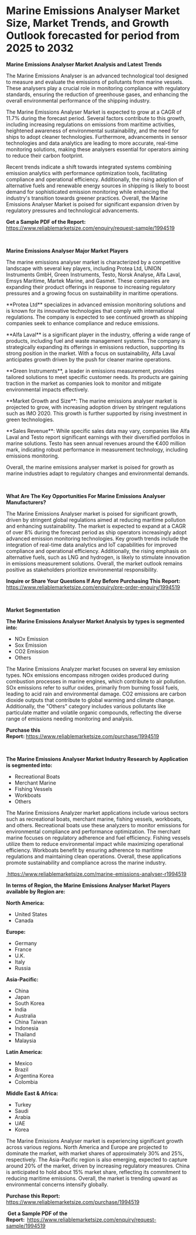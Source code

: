 <p><h1>Marine Emissions Analyser Market Size, Market Trends, and Growth Outlook forecasted for period from 2025 to 2032</h1></p><p><strong>Marine Emissions Analyser Market Analysis and Latest Trends</strong></p>
<p><p>The Marine Emissions Analyser is an advanced technological tool designed to measure and evaluate the emissions of pollutants from marine vessels. These analysers play a crucial role in monitoring compliance with regulatory standards, ensuring the reduction of greenhouse gases, and enhancing the overall environmental performance of the shipping industry. </p><p>The Marine Emissions Analyser Market is expected to grow at a CAGR of 11.7% during the forecast period. Several factors contribute to this growth, including increasing regulations on emissions from maritime activities, heightened awareness of environmental sustainability, and the need for ships to adopt cleaner technologies. Furthermore, advancements in sensor technologies and data analytics are leading to more accurate, real-time monitoring solutions, making these analysers essential for operators aiming to reduce their carbon footprint. </p><p>Recent trends indicate a shift towards integrated systems combining emission analytics with performance optimization tools, facilitating compliance and operational efficiency. Additionally, the rising adoption of alternative fuels and renewable energy sources in shipping is likely to boost demand for sophisticated emission monitoring while enhancing the industry's transition towards greener practices. Overall, the Marine Emissions Analyser Market is poised for significant expansion driven by regulatory pressures and technological advancements.</p></p>
<p><strong>Get a Sample PDF of the Report:&nbsp;</strong> <a href="https://www.reliablemarketsize.com/enquiry/request-sample/1994519?utm_campaign=3504&utm_medium=2&utm_source=Github&utm_content=ia&utm_term=12042025&utm_id=marine-emissions-analyser">https://www.reliablemarketsize.com/enquiry/request-sample/1994519</a></p>
<p>&nbsp;</p>
<p><strong>Marine Emissions Analyser Major Market Players</strong></p>
<p><p>The marine emissions analyser market is characterized by a competitive landscape with several key players, including Protea Ltd, UNION Instruments GmbH, Green Instruments, Testo, Norsk Analyse, Alfa Laval, Emsys Maritime, Martek Marine, and Gasmet. These companies are expanding their product offerings in response to increasing regulatory pressures and a growing focus on sustainability in maritime operations.</p><p>**Protea Ltd** specializes in advanced emission monitoring solutions and is known for its innovative technologies that comply with international regulations. The company is expected to see continued growth as shipping companies seek to enhance compliance and reduce emissions. </p><p>**Alfa Laval** is a significant player in the industry, offering a wide range of products, including fuel and waste management systems. The company is strategically expanding its offerings in emissions reduction, supporting its strong position in the market. With a focus on sustainability, Alfa Laval anticipates growth driven by the push for cleaner marine operations.</p><p>**Green Instruments**, a leader in emissions measurement, provides tailored solutions to meet specific customer needs. Its products are gaining traction in the market as companies look to monitor and mitigate environmental impacts effectively. </p><p>**Market Growth and Size**: The marine emissions analyser market is projected to grow, with increasing adoption driven by stringent regulations such as IMO 2020. This growth is further supported by rising investment in green technologies.</p><p>**Sales Revenue**: While specific sales data may vary, companies like Alfa Laval and Testo report significant earnings with their diversified portfolios in marine solutions. Testo has seen annual revenues around the €400 million mark, indicating robust performance in measurement technology, including emissions monitoring.</p><p>Overall, the marine emissions analyser market is poised for growth as marine industries adapt to regulatory changes and environmental demands.</p></p>
<p>&nbsp;</p>
<p><strong>What Are The Key Opportunities For Marine Emissions Analyser Manufacturers?</strong></p>
<p><p>The Marine Emissions Analyser market is poised for significant growth, driven by stringent global regulations aimed at reducing maritime pollution and enhancing sustainability. The market is expected to expand at a CAGR of over 8% during the forecast period as ship operators increasingly adopt advanced emission monitoring technologies. Key growth trends include the integration of real-time data analytics and IoT capabilities for improved compliance and operational efficiency. Additionally, the rising emphasis on alternative fuels, such as LNG and hydrogen, is likely to stimulate innovation in emissions measurement solutions. Overall, the market outlook remains positive as stakeholders prioritize environmental responsibility.</p></p>
<p><strong>Inquire or Share Your Questions If Any Before Purchasing This Report:</strong> <a href="https://www.reliablemarketsize.com/enquiry/pre-order-enquiry/1994519?utm_campaign=3504&utm_medium=2&utm_source=Github&utm_content=ia&utm_term=12042025&utm_id=marine-emissions-analyser">https://www.reliablemarketsize.com/enquiry/pre-order-enquiry/1994519</a></p>
<p>&nbsp;</p>
<p><strong>Market Segmentation</strong></p>
<p><strong>The Marine Emissions Analyser Market Analysis by types is segmented into:</strong></p>
<p><ul><li>NOx Emission</li><li>Sox Emission</li><li>CO2 Emission</li><li>Others</li></ul></p>
<p><p>The Marine Emissions Analyzer market focuses on several key emission types. NOx emissions encompass nitrogen oxides produced during combustion processes in marine engines, which contribute to air pollution. SOx emissions refer to sulfur oxides, primarily from burning fossil fuels, leading to acid rain and environmental damage. CO2 emissions are carbon dioxide outputs that contribute to global warming and climate change. Additionally, the "Others" category includes various pollutants like particulate matter and volatile organic compounds, reflecting the diverse range of emissions needing monitoring and analysis.</p></p>
<p><strong>Purchase this Report:&nbsp;</strong><a href="https://www.reliablemarketsize.com/purchase/1994519?utm_campaign=3504&utm_medium=2&utm_source=Github&utm_content=ia&utm_term=12042025&utm_id=marine-emissions-analyser">https://www.reliablemarketsize.com/purchase/1994519</a></p>
<p>&nbsp;</p>
<p><strong>The Marine Emissions Analyser Market Industry Research by Application is segmented into:</strong></p>
<p><ul><li>Recreational Boats</li><li>Merchant Marine</li><li>Fishing Vessels</li><li>Workboats</li><li>Others</li></ul></p>
<p><p>The Marine Emissions Analyzer market applications include various sectors such as recreational boats, merchant marine, fishing vessels, workboats, and others. Recreational boats use these analyzers to monitor emissions for environmental compliance and performance optimization. The merchant marine focuses on regulatory adherence and fuel efficiency. Fishing vessels utilize them to reduce environmental impact while maximizing operational efficiency. Workboats benefit by ensuring adherence to maritime regulations and maintaining clean operations. Overall, these applications promote sustainability and compliance across the marine industry.</p></p>
<p><a href="https://www.reliablemarketsize.com/marine-emissions-analyser-r1994519?utm_campaign=3504&utm_medium=2&utm_source=Github&utm_content=ia&utm_term=12042025&utm_id=marine-emissions-analyser">&nbsp;https://www.reliablemarketsize.com/marine-emissions-analyser-r1994519</a></p>
<p><strong>In terms of Region, the Marine Emissions Analyser Market Players available by Region are:</strong></p>
<p>
    <p> <strong> North America: </strong>
        <ul>
            <li>United States</li>
            <li>Canada</li>
        </ul>
        </p> 
    <p> <strong> Europe: </strong>
        <ul>
            <li>Germany</li>
            <li>France</li>
            <li>U.K.</li>
            <li>Italy</li>
            <li>Russia</li>
        </ul>
        </p> 
    <p> <strong> Asia-Pacific: </strong>
        <ul>
            <li>China</li>
            <li>Japan</li>
            <li>South Korea</li>
            <li>India</li>
            <li>Australia</li>
            <li>China Taiwan</li>
            <li>Indonesia</li>
            <li>Thailand</li>
            <li>Malaysia</li>
        </ul>
        </p> 
    <p> <strong> Latin America: </strong>
        <ul>
            <li>Mexico</li>
            <li>Brazil</li>
            <li>Argentina Korea</li>
            <li>Colombia</li>
        </ul>
        </p> 
    <p> <strong> Middle East & Africa: </strong>
        <ul>
            <li>Turkey</li>
            <li>Saudi</li>
            <li>Arabia</li>
            <li>UAE</li>
            <li>Korea</li>
        </ul>
    </p>
    </p>
<p><p>The Marine Emissions Analyser market is experiencing significant growth across various regions. North America and Europe are projected to dominate the market, with market shares of approximately 30% and 25%, respectively. The Asia-Pacific region is also emerging, expected to capture around 20% of the market, driven by increasing regulatory measures. China is anticipated to hold about 15% market share, reflecting its commitment to reducing maritime emissions. Overall, the market is trending upward as environmental concerns intensify globally.</p></p>
<p><strong>Purchase this Report: </strong><a href="https://www.reliablemarketsize.com/purchase/1994519?utm_campaign=3504&utm_medium=2&utm_source=Github&utm_content=ia&utm_term=12042025&utm_id=marine-emissions-analyser">https://www.reliablemarketsize.com/purchase/1994519</a></p>
<p>&nbsp;<strong>Get a Sample PDF of the Report:&nbsp;&nbsp;</strong><a href="https://www.reliablemarketsize.com/enquiry/request-sample/1994519?utm_campaign=3504&utm_medium=2&utm_source=Github&utm_content=ia&utm_term=12042025&utm_id=marine-emissions-analyser">https://www.reliablemarketsize.com/enquiry/request-sample/1994519</a></p>
<p><strong></strong></p>
<p><p></p><p></p><p></p></p>